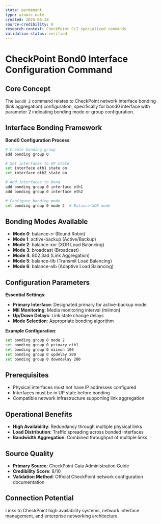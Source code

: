 ```yaml
---
state: permanent
type: atomic-note
created: 2025-06-18
source-credibility: 8
research-context: CheckPoint CLI specialized commands
validation-status: verified
---
```


# CheckPoint Bond0 Interface Configuration Command

## Core Concept
The `bond0 2` command relates to CheckPoint network interface bonding (link aggregation) configuration, specifically for bond0 interface with parameter 2 indicating bonding mode or group configuration.

## Interface Bonding Framework
**Bond0 Configuration Process**:
```bash
# Create bonding group
add bonding group 0

# Set interfaces to UP state
set interface eth1 state on
set interface eth2 state on

# Add interfaces to bond
add bonding group 0 interface eth1
add bonding group 0 interface eth2

# Configure bonding mode
set bonding group 0 mode 2  # Balance-XOR mode
```

## Bonding Modes Available
- **Mode 0**: balance-rr (Round Robin)
- **Mode 1**: active-backup (Active/Backup)
- **Mode 2**: balance-xor (XOR Load Balancing)
- **Mode 3**: broadcast (Broadcast)
- **Mode 4**: 802.3ad (Link Aggregation)
- **Mode 5**: balance-tlb (Transmit Load Balancing)
- **Mode 6**: balance-alb (Adaptive Load Balancing)

## Configuration Parameters
**Essential Settings**:
- **Primary Interface**: Designated primary for active-backup mode
- **MII Monitoring**: Media monitoring interval (miimon)
- **Up/Down Delays**: Link state change delays
- **Mode Selection**: Appropriate bonding algorithm

**Example Configuration**:
```bash
set bonding group 0 mode 2
set bonding group 0 primary eth1
set bonding group 0 miimon 100
set bonding group 0 updelay 200
set bonding group 0 downdelay 200
```

## Prerequisites
- Physical interfaces must not have IP addresses configured
- Interfaces must be in UP state before bonding
- Compatible network infrastructure supporting link aggregation

## Operational Benefits
- **High Availability**: Redundancy through multiple physical links
- **Load Distribution**: Traffic spreading across bonded interfaces
- **Bandwidth Aggregation**: Combined throughput of multiple links

## Source Quality
- **Primary Source**: CheckPoint Gaia Administration Guide
- **Credibility Score**: 8/10
- **Validation Method**: Official CheckPoint network configuration documentation

## Connection Potential
Links to CheckPoint high availability systems, network interface management, and enterprise networking architecture.